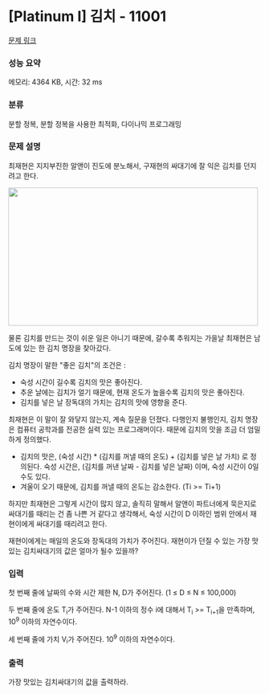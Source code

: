 # [Platinum I] 김치 - 11001 

[문제 링크](https://www.acmicpc.net/problem/11001) 

### 성능 요약

메모리: 4364 KB, 시간: 32 ms

### 분류

분할 정복, 분할 정복을 사용한 최적화, 다이나믹 프로그래밍

### 문제 설명

<p>최재현은 지지부진한 알앤이 진도에 분노해서, 구재현의 싸대기에 잘 익은 김치를 던지려고 한다.</p>

<p><img alt="" src="https://onlinejudgeimages.s3-ap-northeast-1.amazonaws.com/problem/11001/kimchi.jpg" style="height:275px; width:497px"></p>

<p>물론 김치를 만드는 것이 쉬운 일은 아니기 때문에, 갈수록 추워지는 가을날 최재현은 남도에 있는 한 김치 명장을 찾아갔다.</p>

<p>김치 명장이 말한 "좋은 김치"의 조건은 :</p>

<ul>
	<li>숙성 시간이 길수록 김치의 맛은 좋아진다. </li>
	<li>추운 날에는 김치가 얼기 때문에, 현재 온도가 높을수록 김치의 맛은 좋아진다.</li>
	<li>김치를 넣은 날 장독대의 가치는 김치의 맛에 영향을 준다.</li>
</ul>

<p>최재현은 이 말이 잘 와닿지 않는지, 계속 질문을 던졌다. 다행인지 불행인지, 김치 명장은 컴퓨터 공학과를 전공한 실력 있는 프로그래머이다. 때문에 김치의 맛을 조금 더 엄밀하게 정의했다.</p>

<ul>
	<li>김치의 맛은, (숙성 시간) * (김치를 꺼낼 때의 온도) + (김치를 넣은 날 가치) 로 정의된다. 숙성 시간은, (김치를 꺼낸 날짜 - 김치를 넣은 날짜) 이며, 숙성 시간이 0일 수도 있다.</li>
	<li>겨울이 오기 때문에, 김치를 꺼낼 때의 온도는 감소한다. (Ti >= Ti+1)</li>
</ul>

<p>하지만 최재현은 그렇게 시간이 많지 않고, 솔직히 말해서 알앤이 파트너에게 묵은지로 싸대기를 때리는 건 좀 나쁜 거 같다고 생각해서, 숙성 시간이 D 이하인 범위 안에서 재현이에게 싸대기를 때리려고 한다. </p>

<p>재현이에게는 매일의 온도와 장독대의 가치가 주어진다. 재현이가 던질 수 있는 가장 맛있는 김치싸대기의 값은 얼마가 될수 있을까?</p>

### 입력 

 <p>첫 번째 줄에 날짜의 수와 시간 제한 N, D가 주어진다. (1 ≤ D ≤ N ≤ 100,000)</p>

<p>두 번째 줄에 온도 T<sub>i</sub>가 주어진다. N-1 이하의 정수 i에 대해서 T<sub>i</sub> >= T<sub>i+1</sub>을 만족하며, 10<sup>9</sup> 이하의 자연수이다.</p>

<p>세 번째 줄에 가치 V<sub>i</sub>가 주어진다. 10<sup>9</sup> 이하의 자연수이다.</p>

### 출력 

 <p>가장 맛있는 김치싸대기의 값을 출력하라.</p>

